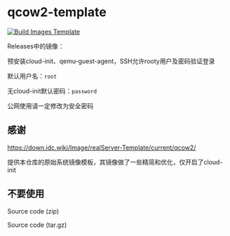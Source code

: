 # qcow2-template

[![Build Images Template](https://github.com/myxuchangbin/qcow2-template/actions/workflows/build.yml/badge.svg)](https://github.com/myxuchangbin/qcow2-template/actions/workflows/build.yml)

Releases中的镜像：

预安装cloud-init、qemu-guest-agent，SSH允许rooty用户及密码验证登录

默认用户名：```root```

无cloud-init默认密码：```password```

公网使用请一定修改为安全密码

## 感谢

https://down.idc.wiki/Image/realServer-Template/current/qcow2/

提供本仓库的原始系统镜像模板，其镜像做了一些精简和优化，仅开启了cloud-init

## 不要使用

Source code (zip)

Source code (tar.gz)